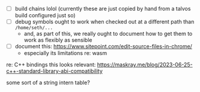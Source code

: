 - [ ] build chains lolol (currently these are just copied by hand from a talvos build configured just so)
- [ ] debug symbols ought to work when checked out at a different path than `/home/seth/...`
  - and, as part of this, we really ought to document how to get them to work as flexibly as sensible
- [ ] document this: https://www.sitepoint.com/edit-source-files-in-chrome/
  - especially its limitations re: wasm



re: C++ bindings
this looks relevant: https://maskray.me/blog/2023-06-25-c++-standard-library-abi-compatibility


some sort of a string intern table?
